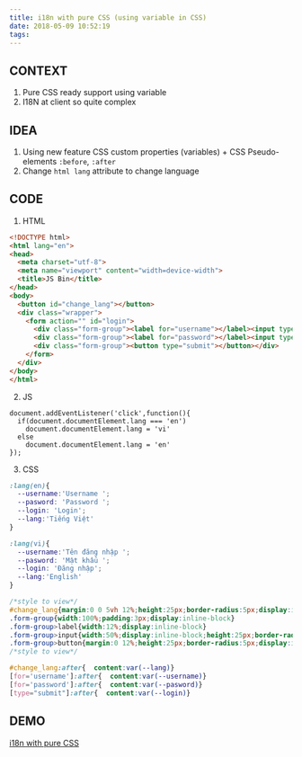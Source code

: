 ```yaml
---
title: i18n with pure CSS (using variable in CSS)
date: 2018-05-09 10:52:19
tags:
---
```

## CONTEXT
  1. Pure CSS ready support using variable
  2. I18N at client so quite complex

## IDEA
  1. Using new feature CSS custom properties (variables) + CSS Pseudo-elements `:before`, `:after`
  2. Change `html lang` attribute to change language

## CODE
  1. HTML
  ``` HTML
  <!DOCTYPE html>
  <html lang="en">
  <head>
    <meta charset="utf-8">
    <meta name="viewport" content="width=device-width">
    <title>JS Bin</title>
  </head>
  <body>
    <button id="change_lang"></button>
    <div class="wrapper">
      <form action="" id="login">
        <div class="form-group"><label for="username"></label><input type="text" id="username"></div>
        <div class="form-group"><label for="password"></label><input type="password" id="password"></div>
        <div class="form-group"><button type="submit"></button></div>
      </form>
    </div>
  </body>
  </html>
  ```
  2. JS
  ``` JS
  document.addEventListener('click',function(){
    if(document.documentElement.lang === 'en')
      document.documentElement.lang = 'vi'
    else
      document.documentElement.lang = 'en'
  });
  ```
  3. CSS
  ``` CSS
  :lang(en){
    --username:'Username ';
    --pasword: 'Password ';
    --login: 'Login';
    --lang:'Tiếng Việt'
  }

  :lang(vi){
    --username:'Tên đăng nhập ';
    --pasword: 'Mật khẩu ';
    --login: 'Đăng nhập';
    --lang:'English'
  }

  /*style to view*/
  #change_lang{margin:0 0 5vh 12%;height:25px;border-radius:5px;display:inline-block;color:#00f}
  .form-group{width:100%;padding:3px;display:inline-block}
  .form-group>label{width:12%;display:inline-block}
  .form-group>input{width:50%;display:inline-block;height:25px;border-radius:5px;box-shadow:none;border:1px solid #c1c1c1}
  .form-group>button{margin:0 12%;height:25px;border-radius:5px;display:inline-block}
  /*style to view*/

  #change_lang:after{  content:var(--lang)}
  [for='username']:after{  content:var(--username)}
  [for='password']:after{  content:var(--pasword)}
  [type="submit"]:after{  content:var(--login)}
  ```

  ## DEMO

  [i18n with pure CSS](http://jsbin.com/qamojam)

  